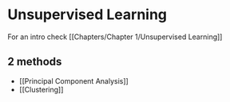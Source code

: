 # Unsupervised Learning

For an intro check [[Chapters/Chapter 1/Unsupervised Learning]]

## 2 methods

- [[Principal Component Analysis]]
- [[Clustering]]